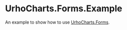 # UrhoCharts.Forms.Example
An example to show how to use [UrhoCharts.Forms](https://github.com/hyperpicc/UrhoCharts.Forms).
